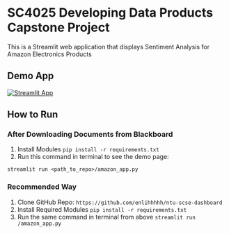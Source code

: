 # SC4025 Developing Data Products Capstone Project

This is a Streamlit web application that displays Sentiment Analysis for Amazon Electronics Products

## Demo App

[![Streamlit App](https://static.streamlit.io/badges/streamlit_badge_black_white.svg)](https://amazon-sentiment-analysis.streamlit.app/)

## How to Run

### After Downloading Documents from Blackboard
1. Install Modules
`pip install -r requirements.txt`
2. Run this command in terminal to see the demo page:

`streamlit run <path_to_repo>/amazon_app.py`

### Recommended Way
1. Clone GitHub Repo:
`https://github.com/enlihhhhh/ntu-scse-dashboard`
2. Install Required Modules
`pip install -r requirements.txt`
3. Run the same command in terminal from above
`streamlit run /amazon_app.py`

